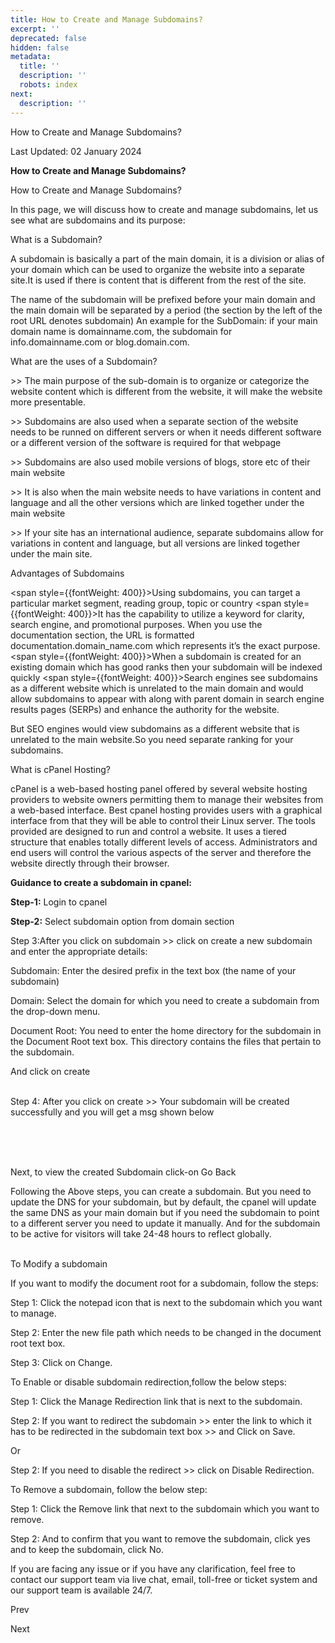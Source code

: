 ```yaml
---
title: How to Create and Manage Subdomains?
excerpt: ''
deprecated: false
hidden: false
metadata:
  title: ''
  description: ''
  robots: index
next:
  description: ''
---
```


<div class="page-header">

How to Create and Manage Subdomains? 
</div>

<span class="icon-calendar" aria-hidden="true"></span>

Last Updated: 02 January 2024 

<div itemprop="articleBody">
<span style={{fontSize: "xx-large"}}><strong>How to Create and Manage Subdomains?</strong></span>
<p> </p>
<p><span style={{fontSize: "18pt"}}>How to Create and Manage Subdomains?</span></p>
<p><span style={{fontWeight: 400}}>In this page, we will discuss how to create and manage subdomains, let us see what are subdomains and its purpose:</span></p>
<p> </p>
<p><span style={{fontSize: "18pt"}}>What is a Subdomain?</span></p>
<p><span style={{fontWeight: 400}}>A subdomain is basically a part of the main domain, it is a division or alias of your domain which can be used to organize the website into a separate site.It is used if there is content that is different from the rest of the site.</span></p>
<p><span style={{fontWeight: 400}}>The name of the subdomain will be prefixed before your main domain and the main domain will be separated by a period (the section by the left of the root URL denotes subdomain) An example for the SubDomain: if your main domain name is domainname.com, the subdomain for info.domainname.com or blog.domain.com.</span></p>
<p> </p>
<p><span style={{fontSize: "18pt"}}>What are the uses of a Subdomain?</span></p>
<p><span style={{fontWeight: 400}}>&gt;&gt; The main purpose of the sub-domain is to organize or categorize the website content which is different from the website, it will make the website more presentable.</span></p>
<p><span style={{fontWeight: 400}}>&gt;&gt; Subdomains are also used when a separate section of the website needs to be runned on different servers or when it needs different software or a different version of the software is required for that webpage </span></p>
<p><span style={{fontWeight: 400}}>&gt;&gt; Subdomains are also used mobile versions of  blogs, store etc of their main website </span></p>
<p><span style={{fontWeight: 400}}>&gt;&gt; It is also when the main website needs to have variations in content and language and all the other versions which are linked  together under the main website </span></p>
<p><span style={{fontWeight: 400}}>&gt;&gt; If your site has an international audience, separate subdomains allow for variations in content and language, but all versions are linked together under the main site.</span></p>
<p> </p>
<p><span style={{fontSize: "18pt"}}>Advantages of Subdomains</span></p>

<span style={{fontWeight: 400}}>Using subdomains, you can target a particular market segment, reading group, topic or country</span>
<span style={{fontWeight: 400}}>It has the capability to utilize a keyword for clarity, search engine, and promotional purposes. When you use the documentation section, the URL is formatted documentation.domain_name.com which represents it’s the exact purpose.</span>
<span style={{fontWeight: 400}}>When a subdomain is created for an existing domain which has good ranks then your subdomain will be indexed quickly </span>
<span style={{fontWeight: 400}}>Search engines see subdomains as a different website which is unrelated to the main domain and would allow subdomains to appear with along with parent domain in search engine results pages (SERPs) and enhance the authority for the website.</span>

<p><span style={{fontWeight: 400}}>But SEO engines would view subdomains as a different website that is unrelated to the main website.So you need separate ranking for your subdomains. </span></p>
<p dir="ltr"> </p>
<p><span style={{fontSize: "18pt"}}>What is cPanel Hosting?</span></p>
<p><span style={{fontWeight: 400}}> cPanel is a web-based hosting panel offered by several </span><span style={{fontWeight: 400}}>website hosting</span><span style={{fontWeight: 400}}> providers to website owners permitting them to manage their websites from a web-based interface. Best cpanel hosting provides users with a graphical interface from that they will be able to control their Linux server. The tools provided are designed to run and control a website. It uses a tiered structure that enables totally different levels of access. Administrators and end users will control the various aspects of the server and therefore the website directly through their browser.</span></p>
<p> </p>
<p dir="ltr"><span style={{fontSize: "x-large"}}><strong>Guidance to create a subdomain in cpanel:</strong></span></p>
<p> </p>
<p dir="ltr"><strong>Step-1:</strong> Login to cpanel</p>
<p dir="ltr"><strong>Step-2:</strong> Select subdomain option from domain section</p>
<p> </p>
<p dir="ltr"></p>
<p> </p>
<p>Step 3:<span style={{fontWeight: 400}}>After you click on subdomain &gt;&gt; click on create a new subdomain and enter the appropriate details:</span></p>
<p><span style={{fontWeight: 400}}>Subdomain: Enter the desired prefix in the text box (the name of your subdomain)</span></p>
<p><span style={{fontWeight: 400}}>Domain: Select the domain for which you need to create a subdomain from the drop-down menu.</span></p>
<p><span style={{fontWeight: 400}}>Document Root: You need to enter the home directory for the subdomain in the </span><span style={{fontWeight: 400}}>Document Root</span><span style={{fontWeight: 400}}> text box. </span><span style={{fontWeight: 400}}>This directory contains the files that pertain to the subdomain.</span></p>
<p><span style={{fontWeight: 400}}>And click on create<br /><br /></span></p>
<p dir="ltr"></p>
<p> </p>
<p>Step 4:<span style={{fontWeight: 400}}> After you click on create &gt;&gt; Your subdomain will be created successfully and you will get a msg shown below<br /><br /> </span></p>
<p dir="ltr"><br /><br /></p>
<p><span style={{fontWeight: 400}}>Next, to view the created Subdomain click-on Go Back </span></p>
<p><span style={{fontWeight: 400}}>Following the Above steps, you can create a subdomain. But you need to update the DNS for your subdomain, but by default, the cpanel will update the same DNS as your main domain but if you need the subdomain to point to a different server you need to update it manually. And for the subdomain to be active for visitors will take 24-48 hours to reflect globally.<br /><br /></span></p>
<p>To Modify a subdomain</p>
<p><span style={{fontWeight: 400}}> </span></p>

 If you want to modify the document root for a subdomain, follow the steps:

<p><span style={{fontWeight: 400}}>Step 1: </span><span style={{fontWeight: 400}}>Click the notepad icon that is next to the subdomain which you want to manage. </span></p>
<p><span style={{fontWeight: 400}}>Step 2: Enter the new file path which needs to be changed in the document root text box.</span></p>
<p><span style={{fontWeight: 400}}>Step 3: Click on </span><span style={{fontWeight: 400}}>Change</span><span style={{fontWeight: 400}}>.</span></p>
<p><span style={{fontWeight: 400}}> </span></p>

 To Enable or disable subdomain redirection,follow the below steps:

<p><span style={{fontWeight: 400}}>Step 1: Click the </span><span style={{fontWeight: 400}}>Manage Redirection</span><span style={{fontWeight: 400}}> link that is next to the subdomain.</span></p>
<p><span style={{fontWeight: 400}}>Step 2: If you want to redirect the subdomain &gt;&gt; enter the link to which it has to be redirected in the subdomain text box &gt;&gt; and Click on </span><span style={{fontWeight: 400}}>Save</span><span style={{fontWeight: 400}}>.</span></p>
<p><span style={{fontWeight: 400}}>Or </span></p>
<p><span style={{fontWeight: 400}}>Step 2: If you need to disable the redirect &gt;&gt; click on </span><span style={{fontWeight: 400}}>Disable Redirection</span><span style={{fontWeight: 400}}>.</span></p>
<p><span style={{fontWeight: 400}}> </span></p>

 To Remove a subdomain, follow the below step:

<p>Step 1: <span style={{fontWeight: 400}}>Click the </span><span style={{fontWeight: 400}}>Remove</span><span style={{fontWeight: 400}}> link that next to the subdomain which you want to remove. </span></p>
<p><span style={{fontWeight: 400}}>Step 2: And to confirm that you want to remove the subdomain, click yes and to keep the subdomain, click </span><span style={{fontWeight: 400}}>No</span><span style={{fontWeight: 400}}>.</span></p>
<p><span style={{fontWeight: 400}}> </span></p>
<p><span style={{fontWeight: 400}}>If you are facing any issue or if you have any clarification, feel free to contact our support team via live chat, email, toll-free or ticket system and our support team is available 24/7.</span></p>
<p> </p>
<p> </p> </div>

<span class="icon-chevron-left" aria-hidden="true"></span> <span aria-hidden="true">Prev</span> 

<span aria-hidden="true">Next</span> <span class="icon-chevron-right" aria-hidden="true"></span> 

</div>